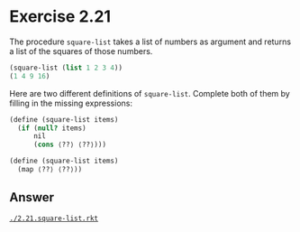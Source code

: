 # Exercise 2.21

The procedure `square-list` takes a list of numbers as argument and returns a
list of the squares of those numbers.

```scheme
(square-list (list 1 2 3 4))
(1 4 9 16)
```

Here are two different definitions of `square-list`. Complete both of them by
filling in the missing expressions:

```scheme
(define (square-list items)
  (if (null? items)
      nil
      (cons ⟨??⟩ ⟨??⟩)))

(define (square-list items)
  (map ⟨??⟩ ⟨??⟩))
```

## Answer

[`./2.21.square-list.rkt`](./2.21.square-list.rkt)
